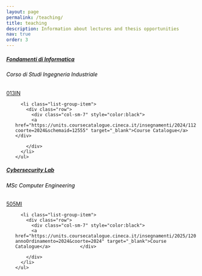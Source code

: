 ```yaml
---
layout: page
permalink: /teaching/
title: teaching
description: Information about lectures and thesis opportunities
nav: true
order: 3
---
```


<div class="card class mt-3">
  <div class="p-3">
    <div class="row">
      <div class="col-sm-10">
        <h5 class="card-title"><a href="{{ '/teaching/fondamenti/' | relative_url }}" target="_blank">Fondamenti di Informatica</a></h5>
        <h6 class="card-subtitle font-italic" style="color:black">Corso di Studi Ingegneria Industriale</h6>
      </div>
      <div class="col-sm-2 text-sm-right">
        <span class="badge">
          <a href="https://units.coursecatalogue.cineca.it/insegnamenti/2024/112851/2024/1/10297?coorte=2024&schemaid=12555" target="_blank">013IN</a>
        </span>
      </div>
    </div>
	    <ul class="card-text list-group list-group-flush">
      
      <li class="list-group-item">
        <div class="row">
          <div class="col-sm-7" style="color:black">
          <a href="https://units.coursecatalogue.cineca.it/insegnamenti/2024/112851/2024/1/10297?coorte=2024&schemaid=12555" target="_blank">Course Catalogue</a>           </div>
          
        </div>
      </li>
    </ul>
  </div>
</div>


<div class="card class mt-3">
  <div class="p-3">
    <div class="row">
      <div class="col-sm-10">
        <h5 class="card-title"><a href="{{ '/teaching/cybersecurity/' | relative_url }}" target="_blank">Cybersecurity Lab</a></h5>
        <h6 class="card-subtitle font-italic" style="color:black">MSc Computer Engineering</h6>
      </div>
      <div class="col-sm-2 text-sm-right">
        <span class="badge">
          <a href="https://units.coursecatalogue.cineca.it/insegnamenti/2025/120726/2024/1/10740?annoOrdinamento=2024&coorte=2024" target="_blank">505MI</a>
        </span>
      </div>
    </div>
	    <ul class="card-text list-group list-group-flush">
      
      <li class="list-group-item">
        <div class="row">
          <div class="col-sm-7" style="color:black">
          <a href="https://units.coursecatalogue.cineca.it/insegnamenti/2025/120726/2024/1/10740?annoOrdinamento=2024&coorte=2024" target="_blank">Course Catalogue</a>           </div>
          
        </div>
      </li>
    </ul>
  </div>
</div>
